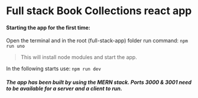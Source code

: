 # Full stack Book Collections react app
#### Starting the app for the first time:
Open the terminal and in the root (full-stack-app) folder run command: `npm run uno`
>This will install node modules and start the app.

In the following starts use: `npm run dev`
##### The app has been built by using the MERN stack. Ports 3000 & 3001 need to be available for a server and a client to run.
